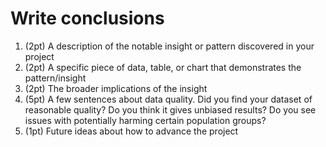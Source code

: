 # Write conclusions
1. (2pt) A description of the notable insight or pattern discovered in your project
2. (2pt) A specific piece of data, table, or chart that demonstrates the pattern/insight
3. (2pt) The broader implications of the insight
4. (5pt) A few sentences about data quality. Did you find your dataset of reasonable quality? Do you think it gives unbiased results? Do you see issues with potentially harming certain population groups?
5. (1pt) Future ideas about how to advance the project